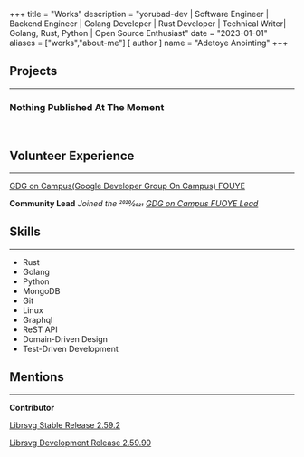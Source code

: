 +++
title = "Works"
description = "yorubad-dev | Software Engineer | Backend Engineer | Golang Developer | Rust Developer | Technical Writer| Golang, Rust, Python | Open Source Enthusiast"
date = "2023-01-01"
aliases = ["works","about-me"]
[ author ]
name = "Adetoye Anointing"
+++

## Projects

---

### Nothing Published At The Moment

&nbsp;

## Volunteer Experience

---

[GDG on Campus(Google Developer Group On Campus) FOUYE](https://gdsc.community.dev/federal-university-oye-ekiti-ekiti-state/)

**Community Lead**
_Joined the 2020⁄2021 [GDG on Campus FUOYE Lead](https://gdsc.community.dev/federal-university-oye-ekiti-ekiti-state/)_

## Skills

---
- Rust
- Golang
- Python
- MongoDB
- Git
- Linux
- Graphql
- ReST API
- Domain-Driven Design
- Test-Driven Development

## Mentions

---
**Contributor**

[Librsvg Stable Release 2.59.2](https://gitlab.gnome.org/GNOME/librsvg/-/releases/2.59.2)

[Librsvg Development Release 2.59.90](https://gitlab.gnome.org/GNOME/librsvg/-/releases/2.59.90)